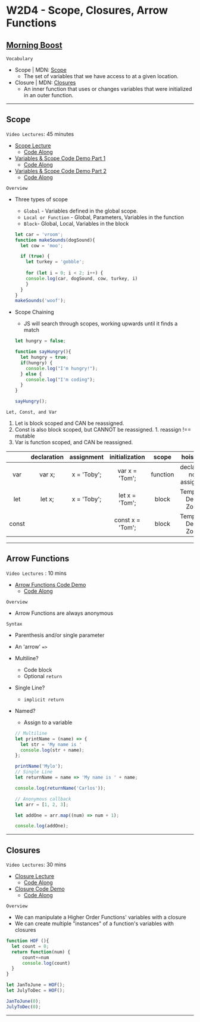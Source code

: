 # W2D4 - Scope, Closures, Arrow Functions

## [Morning Boost]

`Vocabulary`

- Scope | MDN: [Scope]
  - The set of variables that we have access to at a given location.
- Closure | MDN: [Closures]
  - An inner function that uses or changes variables that were initialized\
  in an outer function.

---

## Scope

`Video Lectures`: 45 minutes

- [Scope Lecture]
  - [Code Along](./code-it-out/scope_lecture.js)
- [Variables & Scope Code Demo Part 1]
  - [Code Along](./code-it-out/variable_scope1.js)
- [Variables & Scope Code Demo Part 2]
  - [Code Along](./code-it-out/variable_scope2.js)

`Overview`

- Three types of scope
  - `Global` - Variables defined in the global scope.
  - `Local or Function` - Global, Parameters, Variables in the function
  - `Block`- Global, Local, Variables in the block

  ```js
  let car = 'vroom';
  function makeSounds(dogSound){
    let cow = 'moo';
  
    if (true) {
      let turkey = 'gobble';
      
      for (let i = 0; i < 2; i++) {
      console.log(car, dogSound, cow, turkey, i)
      }
    }
  }
  makeSounds('woof');
  ```

- Scope Chaining
  - JS will search through scopes, working upwards until it finds a match

  ```js
  let hungry = false;

  function sayHungry(){
    let hungry = true;
    if(hungry) {
      console.log("I'm hungry!");
    } else {
      console.log("I'm coding");
    }
  }

  sayHungry();
  ```

`Let, Const, and Var`

  1. Let is block scoped and CAN be reassigned.
  2. Const is also block scoped, but CANNOT be reassigned.
    1. reassign !== mutable
  3. Var is function scoped, and CAN be reassigned.

  |  | declaration | assignment | initialization | scope | hoisting |
  |:-:|:-:|:-:|:-:|:-:|:-:|
  | var | var x; | x = 'Toby'; | var x = 'Tom'; | function | declared; not assigned |
  | let | let x; | x = 'Toby'; | let x = 'Tom'; | block | Temporal Dead Zone |
  | const |  | | const x = 'Tom'; | block | Temporal Dead Zone |

---

## Arrow Functions

`Video Lectures` : 10 mins

- [Arrow Functions Code Demo]
  - [Code Along](./code-it-out/arrow_functions.js)

`Overview`

- Arrow Functions are always anonymous

`Syntax`

- Parenthesis and/or single parameter
- An 'arrow' `=>`
- Multiline?
  - Code block
  - Optional `return`
- Single Line?
  - `implicit return`
- Named?
  - Assign to a variable

  ```js
  // Multiline
  let printName = (name) => {
    let str = 'My name is '
    console.log(str + name);
  };

  printName('Mylo');
  // Single Line
  let returnName = name => 'My name is ' + name;

  console.log(returnName('Carlos'));

  // Anonymous callback
  let arr = [1, 2, 3];

  let addOne = arr.map((num) => num + 1);

  console.log(addOne);
  ```

---

## Closures

`Video Lectures`: 30 mins

- [Closure Lecture]
  - [Code Along](./code-it-out/closures_lecture.js)
- [Closure Code Demo]
  - [Code Along](./code-it-out/closure_code_demo.js)

`Overview`

- We can manipulate a Higher Order Functions' variables with a closure
- We can create multiple "instances" of a function's variables with closures

```js
function HOF (){
  let count = 0;
  return function(num) {
      count+=num
      console.log(count)
  }
}

let JanToJune = HOF();
let JulyToDec = HOF();

JanToJune(0);
JulyToDec(0);
```

---

<!-- Links for each cohort -->
[Morning Boost]: https://open.appacademy.io/learn/js-py---apr-2022-cohort-1-online/week-2-apr-2022-cohort-1-online/thursday-morning-boost
[Scope Lecture]: https://open.appacademy.io/learn/js-py---apr-2022-cohort-1-online/week-2-apr-2022-cohort-1-online/scope-lecture
[Variables & Scope Code Demo Part 1]: https://open.appacademy.io/learn/js-py---apr-2022-cohort-1-online/week-2-apr-2022-cohort-1-online/variables---scope-code-demo-part-1
[Variables & Scope Code Demo Part 2]: https://open.appacademy.io/learn/js-py---apr-2022-cohort-1-online/week-2-apr-2022-cohort-1-online/variables---scope-code-demo-part-2
[Closure Lecture]: https://open.appacademy.io/learn/js-py---apr-2022-cohort-1-online/week-2-apr-2022-cohort-1-online/closure-lecture
[Closure Code Demo]: https://open.appacademy.io/learn/js-py---apr-2022-cohort-1-online/week-2-apr-2022-cohort-1-online/closure-code-demo
[Arrow Functions Code Demo]: https://open.appacademy.io/learn/js-py---apr-2022-cohort-1-online/week-2-apr-2022-cohort-1-online/arrow-functions-code-demo

<!-- Constant Links -->
[Scope]: https://developer.mozilla.org/en-US/docs/Glossary/Scope
[Closures]: https://developer.mozilla.org/en-US/docs/Web/JavaScript/Closures
